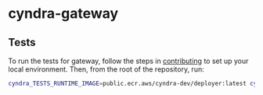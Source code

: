 # cyndra-gateway

## Tests
To run the tests for gateway, follow the steps in [contributing](https://github.com/cyndra-hq/cyndra/blob/main/CONTRIBUTING.md) to set up your local environment. Then, from the root of the repository, run:

```bash
cyndra_TESTS_RUNTIME_IMAGE=public.ecr.aws/cyndra-dev/deployer:latest cyndra_TESTS_NETWORK=cyndra-dev_user-net cargo test --package cyndra-gateway --all-features -- --nocapture
```
